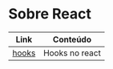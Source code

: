 # Sobre React
| Link  | Conteúdo |
| ------------- | ------------- |
| [hooks](hooks.md)  | Hooks no react  |
